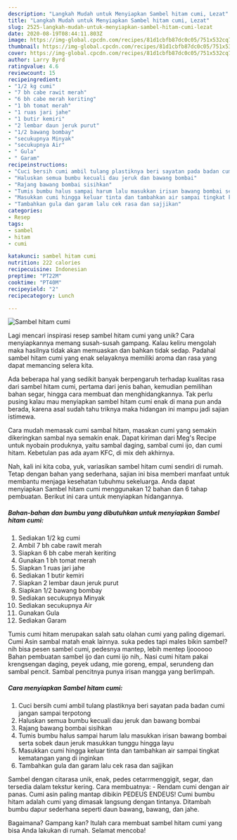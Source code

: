 ```yaml
---
description: "Langkah Mudah untuk Menyiapkan Sambel hitam cumi, Lezat"
title: "Langkah Mudah untuk Menyiapkan Sambel hitam cumi, Lezat"
slug: 2525-langkah-mudah-untuk-menyiapkan-sambel-hitam-cumi-lezat
date: 2020-08-19T08:44:11.803Z
image: https://img-global.cpcdn.com/recipes/81d1cbfb87dc0c05/751x532cq70/sambel-hitam-cumi-foto-resep-utama.jpg
thumbnail: https://img-global.cpcdn.com/recipes/81d1cbfb87dc0c05/751x532cq70/sambel-hitam-cumi-foto-resep-utama.jpg
cover: https://img-global.cpcdn.com/recipes/81d1cbfb87dc0c05/751x532cq70/sambel-hitam-cumi-foto-resep-utama.jpg
author: Larry Byrd
ratingvalue: 4.6
reviewcount: 15
recipeingredient:
- "1/2 kg cumi"
- "7 bh cabe rawit merah"
- "6 bh cabe merah keriting"
- "1 bh tomat merah"
- "1 ruas jari jahe"
- "1 butir kemiri"
- "2 lembar daun jeruk purut"
- "1/2 bawang bombay"
- "secukupnya Minyak"
- "secukupnya Air"
- " Gula"
- " Garam"
recipeinstructions:
- "Cuci bersih cumi ambil tulang plastiknya beri sayatan pada badan cumi jangan sampai terpotong"
- "Haluskan semua bumbu kecuali dau jeruk dan bawang bombai"
- "Rajang bawang bombai sisihkan"
- "Tumis bumbu halus sampai harum lalu masukkan irisan bawang bombai serta sobek daun jeruk masukkan tunggu hingga layu"
- "Masukkan cumi hingga keluar tinta dan tambahkan air sampai tingkat kematangan yang di inginkan"
- "Tambahkan gula dan garam lalu cek rasa dan sajjikan"
categories:
- Resep
tags:
- sambel
- hitam
- cumi

katakunci: sambel hitam cumi 
nutrition: 222 calories
recipecuisine: Indonesian
preptime: "PT22M"
cooktime: "PT40M"
recipeyield: "2"
recipecategory: Lunch

---
```



![Sambel hitam cumi](https://img-global.cpcdn.com/recipes/81d1cbfb87dc0c05/751x532cq70/sambel-hitam-cumi-foto-resep-utama.jpg)

Lagi mencari inspirasi resep sambel hitam cumi yang unik? Cara menyiapkannya memang susah-susah gampang. Kalau keliru mengolah maka hasilnya tidak akan memuaskan dan bahkan tidak sedap. Padahal sambel hitam cumi yang enak selayaknya memiliki aroma dan rasa yang dapat memancing selera kita.

Ada beberapa hal yang sedikit banyak berpengaruh terhadap kualitas rasa dari sambel hitam cumi, pertama dari jenis bahan, kemudian pemilihan bahan segar, hingga cara membuat dan menghidangkannya. Tak perlu pusing kalau mau menyiapkan sambel hitam cumi enak di mana pun anda berada, karena asal sudah tahu triknya maka hidangan ini mampu jadi sajian istimewa.

Cara mudah memasak cumi sambal hitam, masakan cumi yang semakin dikeringkan sambal nya semakin enak. Dapat kiriman dari Meg&#39;s Recipe untuk nyobain produknya, yaitu sambal daging, sambal cumi ijo, dan cumi hitam. Kebetulan pas ada ayam KFC, di mix deh akhirnya.


Nah, kali ini kita coba, yuk, variasikan sambel hitam cumi sendiri di rumah. Tetap dengan bahan yang sederhana, sajian ini bisa memberi manfaat untuk membantu menjaga kesehatan tubuhmu sekeluarga. Anda dapat menyiapkan Sambel hitam cumi menggunakan 12 bahan dan 6 tahap pembuatan. Berikut ini cara untuk menyiapkan hidangannya.

<!--inarticleads1-->

##### Bahan-bahan dan bumbu yang dibutuhkan untuk menyiapkan Sambel hitam cumi:

1. Sediakan 1/2 kg cumi
1. Ambil 7 bh cabe rawit merah
1. Siapkan 6 bh cabe merah keriting
1. Gunakan 1 bh tomat merah
1. Siapkan 1 ruas jari jahe
1. Sediakan 1 butir kemiri
1. Siapkan 2 lembar daun jeruk purut
1. Siapkan 1/2 bawang bombay
1. Sediakan secukupnya Minyak
1. Sediakan secukupnya Air
1. Gunakan  Gula
1. Sediakan  Garam


Tumis cumi hitam merupakan salah satu olahan cumi yang paling digemari. Cumi Asin sambal matah enak lainnya. suka pedes tapi males bikin sambel? nih bisa pesen sambel cumi, pedesnya mantep, lebih mentep Ijoooooo Bahan pembuatan sambel ijo dan cumi ijo nih,. Nasi cumi hitam pakai krengsengan daging, peyek udang, mie goreng, empal, serundeng dan sambal pencit. Sambal pencitnya punya irisan mangga yang berlimpah. 

<!--inarticleads2-->

##### Cara menyiapkan Sambel hitam cumi:

1. Cuci bersih cumi ambil tulang plastiknya beri sayatan pada badan cumi jangan sampai terpotong
1. Haluskan semua bumbu kecuali dau jeruk dan bawang bombai
1. Rajang bawang bombai sisihkan
1. Tumis bumbu halus sampai harum lalu masukkan irisan bawang bombai serta sobek daun jeruk masukkan tunggu hingga layu
1. Masukkan cumi hingga keluar tinta dan tambahkan air sampai tingkat kematangan yang di inginkan
1. Tambahkan gula dan garam lalu cek rasa dan sajjikan


Sambel dengan citarasa unik, enak, pedes cetarrmenggigit, segar, dan tersedia dalam tekstur kering. Cara membuatnya: - Rendam cumi dengan air panas. Cumi asin paling mantap dibikin PEDEUS ENDEUS! Cumi bumbu hitam adalah cumi yang dimasak langsung dengan tintanya. Ditambah bumbu dapur sederhana seperti daun bawang, bawang, dan jahe. 

Bagaimana? Gampang kan? Itulah cara membuat sambel hitam cumi yang bisa Anda lakukan di rumah. Selamat mencoba!
